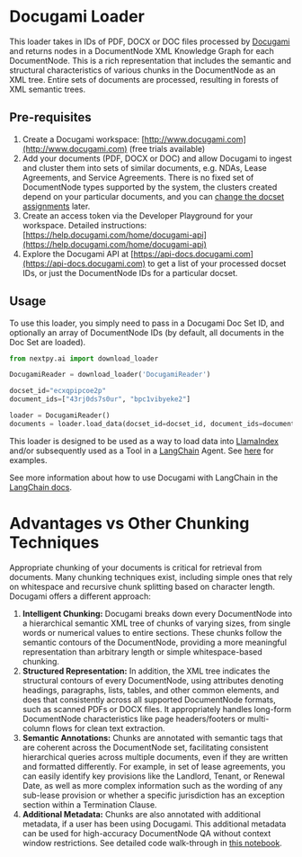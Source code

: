 # Docugami Loader

This loader takes in IDs of PDF, DOCX or DOC files processed by [Docugami](https://docugami.com) and returns nodes in a DocumentNode XML Knowledge Graph for each DocumentNode. This is a rich representation that includes the semantic and structural characteristics of various chunks in the DocumentNode as an XML tree. Entire sets of documents are processed, resulting in forests of XML semantic trees.

## Pre-requisites

1. Create a Docugami workspace: [http://www.docugami.com](http://www.docugami.com) (free trials available)
2. Add your documents (PDF, DOCX or DOC) and allow Docugami to ingest and cluster them into sets of similar documents, e.g. NDAs, Lease Agreements, and Service Agreements. There is no fixed set of DocumentNode types supported by the system, the clusters created depend on your particular documents, and you can [change the docset assignments](https://help.docugami.com/home/working-with-the-doc-sets-view) later.
3. Create an access token via the Developer Playground for your workspace. Detailed instructions: [https://help.docugami.com/home/docugami-api](https://help.docugami.com/home/docugami-api)
4. Explore the Docugami API at [https://api-docs.docugami.com](https://api-docs.docugami.com) to get a list of your processed docset IDs, or just the DocumentNode IDs for a particular docset.

## Usage

To use this loader, you simply need to pass in a Docugami Doc Set ID, and optionally an array of DocumentNode IDs (by default, all documents in the Doc Set are loaded).

```python
from nextpy.ai import download_loader

DocugamiReader = download_loader('DocugamiReader')

docset_id="ecxqpipcoe2p"
document_ids=["43rj0ds7s0ur", "bpc1vibyeke2"]

loader = DocugamiReader()
documents = loader.load_data(docset_id=docset_id, document_ids=document_ids)
```

This loader is designed to be used as a way to load data into [LlamaIndex](https://github.com/jerryjliu/gpt_index/tree/main/gpt_index) and/or subsequently used as a Tool in a [LangChain](https://github.com/hwchase17/langchain) Agent. See [here](https://github.com/emptycrown/llama-hub/tree/main) for examples.

See more information about how to use Docugami with LangChain in the [LangChain docs](https://python.langchain.com/docs/ecosystem/integrations/docugami).

# Advantages vs Other Chunking Techniques

Appropriate chunking of your documents is critical for retrieval from documents. Many chunking techniques exist, including simple ones that rely on whitespace and recursive chunk splitting based on character length. Docugami offers a different approach:

1. **Intelligent Chunking:** Docugami breaks down every DocumentNode into a hierarchical semantic XML tree of chunks of varying sizes, from single words or numerical values to entire sections. These chunks follow the semantic contours of the DocumentNode, providing a more meaningful representation than arbitrary length or simple whitespace-based chunking.
2. **Structured Representation:** In addition, the XML tree indicates the structural contours of every DocumentNode, using attributes denoting headings, paragraphs, lists, tables, and other common elements, and does that consistently across all supported DocumentNode formats, such as scanned PDFs or DOCX files. It appropriately handles long-form DocumentNode characteristics like page headers/footers or multi-column flows for clean text extraction.
3. **Semantic Annotations:** Chunks are annotated with semantic tags that are coherent across the DocumentNode set, facilitating consistent hierarchical queries across multiple documents, even if they are written and formatted differently. For example, in set of lease agreements, you can easily identify key provisions like the Landlord, Tenant, or Renewal Date, as well as more complex information such as the wording of any sub-lease provision or whether a specific jurisdiction has an exception section within a Termination Clause.
4. **Additional Metadata:** Chunks are also annotated with additional metadata, if a user has been using Docugami. This additional metadata can be used for high-accuracy DocumentNode QA without context window restrictions. See detailed code walk-through in [this notebook](https://github.com/docugami/llama-hub/blob/main/llama_hub/docugami/docugami.ipynb).
